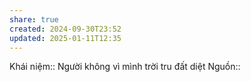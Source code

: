```yaml
---
share: true
created: 2024-09-30T23:52
updated: 2025-01-11T12:35
---
```

Khái niệm:: 
Người không vì mình trời tru đất diệt
Nguồn:: 
